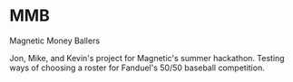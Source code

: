 # MMB
Magnetic Money Ballers

Jon, Mike, and Kevin's project for Magnetic's summer hackathon. Testing ways of choosing a roster for Fanduel's 50/50 baseball competition.